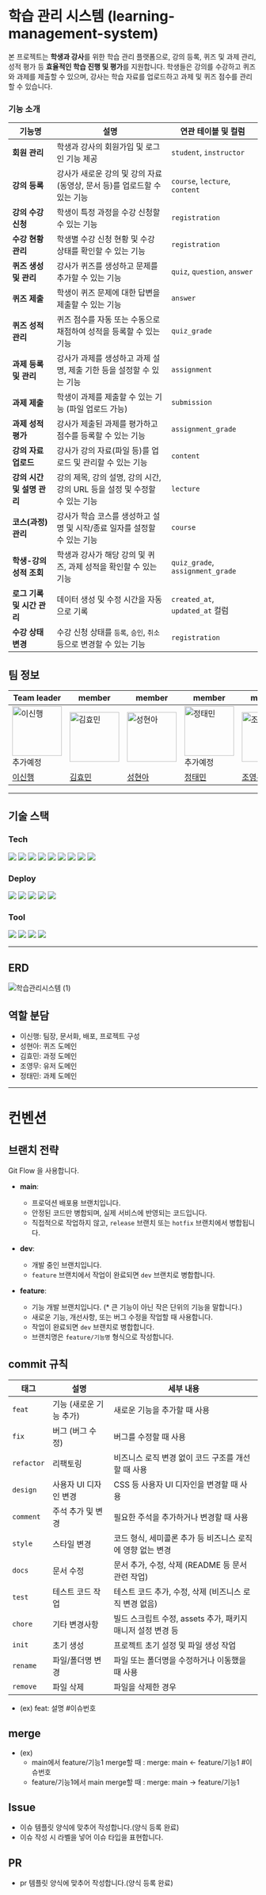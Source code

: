# 학습 관리 시스템 (learning-management-system)
본 프로젝트는 **학생과 강사**를 위한 학습 관리 플랫폼으로, 강의 등록, 퀴즈 및 과제 관리, 성적 평가 등 **효율적인 학습 진행 및 평가**를 지원합니다. 학생들은 강의를 수강하고 퀴즈와 과제를 제출할 수 있으며, 강사는 학습 자료를 업로드하고 과제 및 퀴즈 점수를 관리할 수 있습니다.

### 기능 소개
| **기능명**              | **설명**                                                                                          | **연관 테이블 및 컬럼**    |
|------------------------|---------------------------------------------------------------------------------------------------|------------------|
| **회원 관리**           | 학생과 강사의 회원가입 및 로그인 기능 제공                                                        | `student`, `instructor` |
| **강의 등록**           | 강사가 새로운 강의 및 강의 자료(동영상, 문서 등)를 업로드할 수 있는 기능                   | `course`, `lecture`, `content` |
| **강의 수강 신청**       | 학생이 특정 과정을 수강 신청할 수 있는 기능                                                        | `registration`    |
| **수강 현황 관리**       | 학생별 수강 신청 현황 및 수강 상태를 확인할 수 있는 기능                                           | `registration`    |
| **퀴즈 생성 및 관리**    | 강사가 퀴즈를 생성하고 문제를 추가할 수 있는 기능                                                  | `quiz`, `question`, `answer` |
| **퀴즈 제출**           | 학생이 퀴즈 문제에 대한 답변을 제출할 수 있는 기능                                                  | `answer`          |
| **퀴즈 성적 관리**       | 퀴즈 점수를 자동 또는 수동으로 채점하여 성적을 등록할 수 있는 기능                                | `quiz_grade`      |
| **과제 등록 및 관리**    | 강사가 과제를 생성하고 과제 설명, 제출 기한 등을 설정할 수 있는 기능                               | `assignment`      |
| **과제 제출**           | 학생이 과제를 제출할 수 있는 기능 (파일 업로드 가능)                                               | `submission`      |
| **과제 성적 평가**       | 강사가 제출된 과제를 평가하고 점수를 등록할 수 있는 기능                                           | `assignment_grade`|
| **강의 자료 업로드**     | 강사가 강의 자료(파일 등)를 업로드 및 관리할 수 있는 기능                                          | `content`         |
| **강의 시간 및 설명 관리**| 강의 제목, 강의 설명, 강의 시간, 강의 URL 등을 설정 및 수정할 수 있는 기능                         | `lecture`         |
| **코스(과정) 관리**      | 강사가 학습 코스를 생성하고 설명 및 시작/종료 일자를 설정할 수 있는 기능                           | `course`          |
| **학생-강의 성적 조회**  | 학생과 강사가 해당 강의 및 퀴즈, 과제 성적을 확인할 수 있는 기능                                   | `quiz_grade`, `assignment_grade` |
| **로그 기록 및 시간 관리**| 데이터 생성 및 수정 시간을 자동으로 기록                                                          | `created_at`, `updated_at` 컬럼 |
| **수강 상태 변경**       | 수강 신청 상태를 `등록`, `승인`, `취소` 등으로 변경할 수 있는 기능                                 | `registration`    |

## 팀 정보

| Team leader                                                                                                          | member                                                                                                                   | member                                                                                                                  | member                                                                                                               | member                                                                                                               | 
| -------------------------------------------------------------------------------------------------------------------- | ------------------------------------------------------------------------------------------------------------------------ | ----------------------------------------------------------------------------------------------------------------------- | -------------------------------------------------------------------------------------------------------------------- | -------------------------------------------------------------------------------------------------------------------- | 
| <img width="100" alt="이신행" src="" />추가예정 | <img width="100" alt="김효민" src="https://github.com/user-attachments/assets/23165382-a736-4b75-9a4e-2367adc996df" /> | <img width="100" alt="성현아" src="https://github.com/user-attachments/assets/df1445c5-c918-4de3-a504-972fb5cf6171" /> | <img width="100" alt="정태민" src="" /> 추가예정| <img width="100" alt="조영무" src="https://github.com/user-attachments/assets/73009aef-c171-4539-9f60-de46d1585e50" /> |
| [이신행](https://github.com/LeeShinHaeng)                                                                                  | [김효민](https://github.com/Hm-source)                                                                               | [성현아](https://github.com/sha2170)                                                                                  | [정태민](https://github.com/Jung-Taemin)                                                                               | [조영무](https://github.com/fprh13)                                                                             |

---

## 기술 스택

### Tech

<img src="https://img.shields.io/badge/Java-17-FC4C02?style=flat-square&logo=Java&logoColor=white"/> <img src="https://img.shields.io/badge/Spring boot-3.4.0-6DB33F?style=flat-square&logo=Spring boot&logoColor=white"/> <img src="https://img.shields.io/badge/gradle-02303A?style=flat-square&logo=ApacheMaven&logoColor=white"/> <img src="https://img.shields.io/badge/Spring Data JPA-0078D4?style=flat-square&logo=Spring Data JPA&logoColor=white"/> <img src="https://img.shields.io/badge/Mapstruct-C70D2C?style=flat-square&logo=mapstruct&logoColor=white"/> <img src="https://img.shields.io/badge/MySQL-2AB1AC?style=flat-square&logo=MySQL&logoColor=white"/> <img src="https://img.shields.io/badge/Amazon RDS-527FFF?style=flat-square&logo=amazon aws&logoColor=yellow"/> <img src="https://img.shields.io/badge/Junit-25A162?style=flat-square&logo=Junit5&logoColor=white"/> <img src="https://img.shields.io/badge/JWT-000000?style=flat-square&logo=JSONWebTokens&logoColor=white"/>  

### Deploy

<img src="https://img.shields.io/badge/Github Actions-2088FF?style=flat-square&logo=github&logoColor=black"/> <img src="https://img.shields.io/badge/Amazon EC2-FF9900?style=flat-square&logo=amazonec2&logoColor=black"/> <img src="https://img.shields.io/badge/Amazon CodeDeploy-EF2D5E?style=flat-square&logo=amazonaws&logoColor=black"/> <img src="https://img.shields.io/badge/Amazon CodePipeline-4A154B?style=flat-square&logo=amazon aws&logoColor=yellow"/> <img src="https://img.shields.io/badge/Amazon S3-E34F26?style=flat-square&logo=Amazon S3&logoColor=white"/>

### Tool

<img src="https://img.shields.io/badge/IntelliJ IDEA-8A3391?style=flat-square&logo=IntelliJ IDEA&logoColor=black"/> <img src="https://img.shields.io/badge/Notion-FFFFFF?style=flat-square&logo=Notion&logoColor=black"/> <img src="https://img.shields.io/badge/Github-000000?style=flat-square&logo=Github&logoColor=white"/> <img src="https://img.shields.io/badge/Discord-5865F2?style=flat-square&logo=Discord&logoColor=white"/>  

---

## ERD
![학습관리시스템 (1)](https://github.com/user-attachments/assets/75109f32-7479-467b-8c6e-aedcdb8f4965)


## 역할 분담
- 이신행: 팀장, 문서화, 배포, 프로젝트 구성
- 성현아: 퀴즈 도메인
- 김효민: 과정 도메인
- 조영무: 유저 도메인
- 정태민: 과제 도메인


---

# 컨벤션

## 브랜치 전략

Git Flow 을 사용합니다.

- **main**:

  - 프로덕션 배포용 브랜치입니다.
  - 안정된 코드만 병합되며, 실제 서비스에 반영되는 코드입니다.
  - 직접적으로 작업하지 않고, `release` 브랜치 또는 `hotfix` 브랜치에서 병합됩니다.

- **dev**:

  - 개발 중인 브랜치입니다.
  - `feature` 브랜치에서 작업이 완료되면 `dev` 브랜치로 병합합니다.

- **feature**:
  - 기능 개발 브랜치입니다. (\* 큰 기능이 아닌 작은 단위의 기능을 말합니다.)
  - 새로운 기능, 개선사항, 또는 버그 수정을 작업할 때 사용합니다.
  - 작업이 완료되면 `dev` 브랜치로 병합합니다.
  - 브랜치명은 `feature/기능명` 형식으로 작성합니다.

## commit 규칙

| **태그**   | **설명**                | **세부 내용**                                               |
| ---------- | ----------------------- | ----------------------------------------------------------- |
| `feat`     | 기능 (새로운 기능 추가) | 새로운 기능을 추가할 때 사용                                |
| `fix`      | 버그 (버그 수정)        | 버그를 수정할 때 사용                                       |
| `refactor` | 리팩토링                | 비즈니스 로직 변경 없이 코드 구조를 개선할 때 사용          |
| `design`   | 사용자 UI 디자인 변경   | CSS 등 사용자 UI 디자인을 변경할 때 사용                    |
| `comment`  | 주석 추가 및 변경       | 필요한 주석을 추가하거나 변경할 때 사용                     |
| `style`    | 스타일 변경             | 코드 형식, 세미콜론 추가 등 비즈니스 로직에 영향 없는 변경  |
| `docs`     | 문서 수정               | 문서 추가, 수정, 삭제 (README 등 문서 관련 작업)            |
| `test`     | 테스트 코드 작업        | 테스트 코드 추가, 수정, 삭제 (비즈니스 로직 변경 없음)      |
| `chore`    | 기타 변경사항           | 빌드 스크립트 수정, assets 추가, 패키지 매니저 설정 변경 등 |
| `init`     | 초기 생성               | 프로젝트 초기 설정 및 파일 생성 작업                        |
| `rename`   | 파일/폴더명 변경        | 파일 또는 폴더명을 수정하거나 이동했을 때 사용              |
| `remove`   | 파일 삭제               | 파일을 삭제한 경우                                          |

- (ex) feat: 설명 #이슈번호

## merge

- (ex)
  - main에서 feature/기능1 merge할 때 : merge: main <- feature/기능1 #이슈번호
  - feature/기능1에서 main merge할 때 : merge: main -> feature/기능1
 
## Issue
- 이슈 템플릿 양식에 맞추어 작성합니다.(양식 등록 완료)
- 이슈 작성 시 라벨을 넣어 이슈 타입을 표현합니다.

## PR
- pr 템플릿 양식에 맞추어 작성합니다.(양식 등록 완료)


